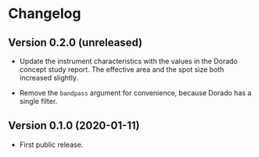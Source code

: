 # Changelog

## Version 0.2.0 (unreleased)

-   Update the instrument characteristics with the values in the Dorado concept
    study report. The effective area and the spot size both increased slightly.

-   Remove the ``bandpass`` argument for convenience, because Dorado has a
    single filter.

## Version 0.1.0 (2020-01-11)

-   First public release.
